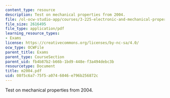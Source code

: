 ```yaml
---
content_type: resource
description: Test on mechanical properties from 2004.
file: /ol-ocw-studio-app/courses/3-225-electronic-and-mechanical-properties-of-materials-fall-2007/08f5c6a775f5a0746046e796b256872c_m2004.pdf
file_size: 2616495
file_type: application/pdf
learning_resource_types:
- Exams
license: https://creativecommons.org/licenses/by-nc-sa/4.0/
ocw_type: OCWFile
parent_title: Exams
parent_type: CourseSection
parent_uid: fb4b87b2-b66b-1bd9-448e-f3a494debc3b
resourcetype: Document
title: m2004.pdf
uid: 08f5c6a7-75f5-a074-6046-e796b256872c
---
```

Test on mechanical properties from 2004.